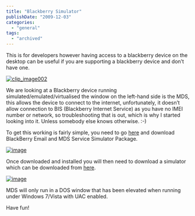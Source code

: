 ```yaml
---
title: "Blackberry Simulator"
publishDate: "2009-12-03"
categories: 
  - "general"
tags: 
  - "archived"
---
```


This is for developers however having access to a blackberry device on the desktop can be useful if you are supporting a blackberry device and don’t have one.

[![clip_image002](/images/clip_image002_thumb.jpg "clip_image002")](/images/clip_image002.jpg)

We are looking at a Blackberry device running simulated/emulated/virtualised the window on the left-hand side is the MDS, this allows the device to connect to the internet, unfortunately, it doesn’t allow connection to BIS (Blackberry Internet Service) as you have no IMEI number or network, so troubleshooting that is out, which is why I started looking into it. Unless somebody else knows otherwise. :-)

To get this working is fairly simple, you need to go [here](https://www.blackberry.com/Downloads/entry.do?code=060AD92489947D410D897474079C1477) and download BlackBerry Email and MDS Service Simulator Package.

[![image](/images/image_thumb.png "image")](/images/image.png)

Once downloaded and installed you will then need to download a simulator which can be downloaded from [here](https://na.blackberry.com/eng/developers/resources/simulators.jsp).

[![image](/images/image_thumb1.png "image")](/images/image1.png)

MDS will only run in a DOS window that has been elevated when running under Windows 7/Vista with UAC enabled.

Have fun!
